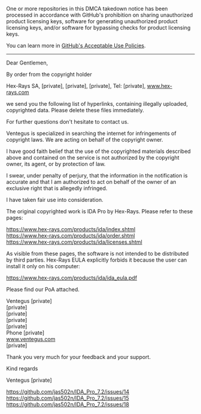 One or more repositories in this DMCA takedown notice has been processed in accordance with GitHub's prohibition on sharing unauthorized product licensing keys, software for generating unauthorized product licensing keys, and/or software for bypassing checks for product licensing keys.

You can learn more in [GitHub's Acceptable Use Policies](https://docs.github.com/en/github/site-policy/github-acceptable-use-policies).

------

Dear Gentlemen,

By order from the copyright holder

Hex-Rays SA, [private], [private], [private], Tel: [private], www.hex-rays.com

we send you the following list of hyperlinks, containing illegally uploaded, copyrighted data. Please delete these files immediately.

For further questions don't hesitate to contact us.

Ventegus is specialized in searching the internet for infringements of copyright laws. We are acting on behalf of the copyright owner.

I have good faith belief that the use of the copyrighted materials described above and contained on the service is not authorized by the copyright owner, its agent, or by protection of law.

I swear, under penalty of perjury, that the information in the notification is accurate and that I am authorized to act on behalf of the owner of an exclusive right that is allegedly infringed.

I have taken fair use into consideration.
 
The original copyrighted work is IDA Pro by Hex-Rays. Please refer to these pages:

https://www.hex-rays.com/products/ida/index.shtml  
https://www.hex-rays.com/products/ida/order.shtml  
https://www.hex-rays.com/products/ida/licenses.shtml

As visible from these pages, the software is not intended to be distributed by third parties. Hex-Rays EULA explicitly forbids it because the user can install it only on his computer:

https://www.hex-rays.com/products/ida/ida_eula.pdf

Please find our PoA attached.


Ventegus [private]  
[private]  
[private]  
[private]  
[private]  
Phone [private]  
www.ventegus.com  
[private]  

Thank you very much for your feedback and your support.


Kind regards

Ventegus [private]  

https://github.com/jas502n/IDA_Pro_7.2/issues/14  
https://github.com/jas502n/IDA_Pro_7.2/issues/15  
https://github.com/jas502n/IDA_Pro_7.2/issues/18
